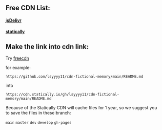 
## Free CDN List:
#### [jsDelivr](https://jsdelivr.net)
#### [statically](https://statically.io/)

## Make the link into cdn link:

Try [freecdn](https://github.com/EtherDream/freecdn/)

for example:
```
https://github.com/lsyyyy11/cdn-fictional-memory/main/README.md
```
into 

```
https://cdn.statically.io/gh/lsyyyy11/cdn-fictional-memory/main/README.md
```
Because of the Statically CDN will cache files for 1 year, 
so we suggest you to save the files in these branch:

`main` `master` `dev` `develop` `gh-pages`
